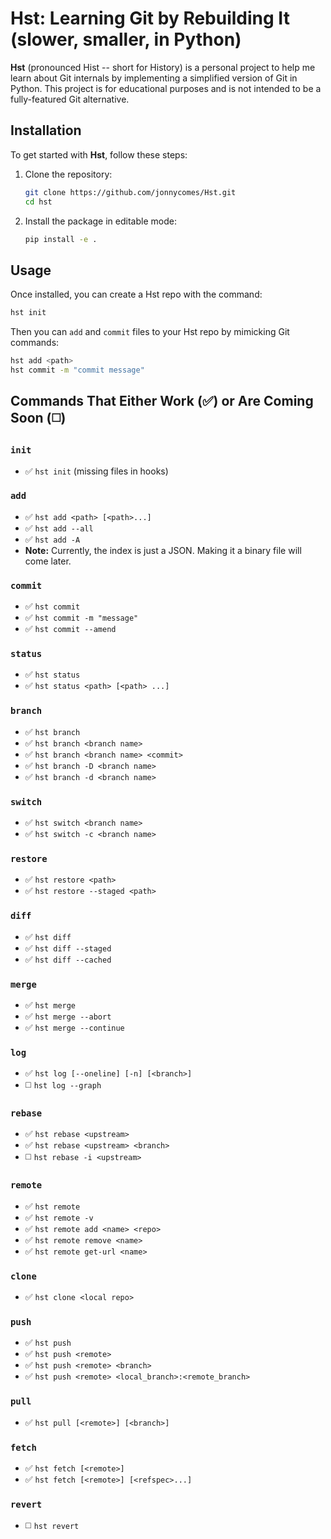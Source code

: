 # Hst: Learning Git by Rebuilding It (slower, smaller, in Python)

**Hst** (pronounced Hist -- short for History) is a personal project to help me learn about Git internals by implementing a simplified version of Git in Python. This project is for educational purposes and is not intended to be a fully-featured Git alternative.

## Installation

To get started with **Hst**, follow these steps:

1. Clone the repository:

   ```bash
   git clone https://github.com/jonnycomes/Hst.git
   cd hst
   ```

2. Install the package in editable mode:

   ```bash
   pip install -e .
   ```

## Usage

Once installed, you can create a Hst repo with the command:

```bash
hst init
```
Then you can `add` and `commit` files to your Hst repo by mimicking Git commands:

```bash
hst add <path>
hst commit -m "commit message"
```

## Commands That Either Work (✅) or Are Coming Soon (◻️)

### `init`
- ✅ `hst init` (missing files in hooks)

### `add`
- ✅ `hst add <path> [<path>...]`
- ✅ `hst add --all`
- ✅ `hst add -A`
- **Note:** Currently, the index is just a JSON. Making it a binary file will come later. 

### `commit`
- ✅ `hst commit`
- ✅ `hst commit -m "message"`
- ✅ `hst commit --amend`

### `status`
- ✅ `hst status`
- ✅ `hst status <path> [<path> ...]`

### `branch`
- ✅ `hst branch`
- ✅ `hst branch <branch name>`
- ✅ `hst branch <branch name> <commit>`
- ✅ `hst branch -D <branch name>`
- ✅ `hst branch -d <branch name>`

### `switch`
- ✅ `hst switch <branch name>`
- ✅ `hst switch -c <branch name>`

### `restore`
- ✅ `hst restore <path>`
- ✅ `hst restore --staged <path>`

### `diff`
- ✅ `hst diff`
- ✅ `hst diff --staged`
- ✅ `hst diff --cached`

### `merge`
- ✅ `hst merge`
- ✅ `hst merge --abort`
- ✅ `hst merge --continue`

### `log`
- ✅ `hst log [--oneline] [-n] [<branch>]`
- ◻️ `hst log --graph`

### `rebase`
- ✅ `hst rebase <upstream>`
- ✅ `hst rebase <upstream> <branch>`
- ◻️ `hst rebase -i <upstream>`

### `remote`
- ✅ `hst remote`
- ✅ `hst remote -v`
- ✅ `hst remote add <name> <repo>`
- ✅ `hst remote remove <name>`
- ✅ `hst remote get-url <name>`

### `clone`
- ✅ `hst clone <local repo>`

### `push`
- ✅ `hst push`
- ✅ `hst push <remote>`
- ✅ `hst push <remote> <branch>`
- ✅ `hst push <remote> <local_branch>:<remote_branch>`

### `pull`
- ✅ `hst pull [<remote>] [<branch>]`

### `fetch`
- ✅ `hst fetch [<remote>]`
- ✅ `hst fetch [<remote>] [<refspec>...]`

### `revert`
- ◻️ `hst revert`


